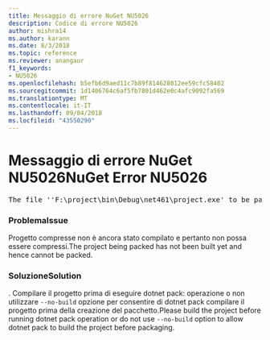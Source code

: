 ```yaml
---
title: Messaggio di errore NuGet NU5026
description: Codice di errore NU5026
author: mishra14
ms.author: karann
ms.date: 8/3/2018
ms.topic: reference
ms.reviewer: anangaur
f1_keywords:
- NU5026
ms.openlocfilehash: b5efb6d9aed11c7b89f814628012ee59cfc58402
ms.sourcegitcommit: 1d1406764c6af5fb7801d462e0c4afc9092fa569
ms.translationtype: MT
ms.contentlocale: it-IT
ms.lasthandoff: 09/04/2018
ms.locfileid: "43550290"
---
```

# <a name="nuget-error-nu5026"></a><span data-ttu-id="38a19-103">Messaggio di errore NuGet NU5026</span><span class="sxs-lookup"><span data-stu-id="38a19-103">NuGet Error NU5026</span></span>
<pre>The file ''F:\project\bin\Debug\net461\project.exe' to be packed was not found on disk.</pre>

### <a name="issue"></a><span data-ttu-id="38a19-104">Problema</span><span class="sxs-lookup"><span data-stu-id="38a19-104">Issue</span></span>

<span data-ttu-id="38a19-105">Progetto compresse non è ancora stato compilato e pertanto non possa essere compressi.</span><span class="sxs-lookup"><span data-stu-id="38a19-105">The project being packed has not been built yet and hence cannot be packed.</span></span>


### <a name="solution"></a><span data-ttu-id="38a19-106">Soluzione</span><span class="sxs-lookup"><span data-stu-id="38a19-106">Solution</span></span>

<span data-ttu-id="38a19-107">. Compilare il progetto prima di eseguire dotnet pack: operazione o non utilizzare `--no-build` opzione per consentire di dotnet pack compilare il progetto prima della creazione del pacchetto.</span><span class="sxs-lookup"><span data-stu-id="38a19-107">Please build the project before running dotnet pack operation or do not use `--no-build` option to allow dotnet pack to build the project before packaging.</span></span>

